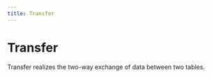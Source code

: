 ```yaml
---
title: Transfer
---
```


# Transfer

<div>Transfer realizes the two-way exchange of data between two tables.</div>

